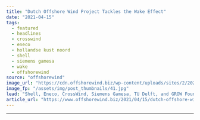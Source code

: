 ```yaml
---
title: "Dutch Offshore Wind Project Tackles the Wake Effect"
date: "2021-04-15"
tags: 
  - featured
  - headlines
  - crosswind
  - eneco
  - hollandse kust noord
  - shell
  - siemens gamesa
  - wake
  - offshorewind
source: "offshorewind"
image_url: "https://cdn.offshorewind.biz/wp-content/uploads/sites/2/2021/04/15131504/CrossWind-Gathers-the-Wake-Crowd.jpg"
image_fp: "/assets/img/post_thumbnails/41.jpg"
lead: "Shell, Eneco, CrossWind, Siemens Gamesa, TU Delft, and GROW Foundation have started the work"
article_url: "https://www.offshorewind.biz/2021/04/15/dutch-offshore-wind-project-tackles-the-wake-effect/"
---
```


---

